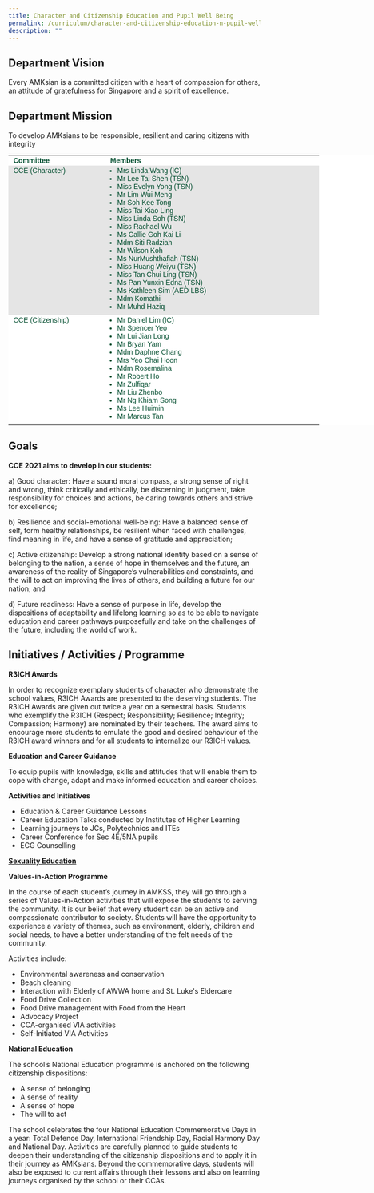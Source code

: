 ```yaml
---
title: Character and Citizenship Education and Pupil Well Being
permalink: /curriculum/character-and-citizenship-education-n-pupil-well-being
description: ""
---
```

Department Vision
-----------------

Every AMKsian is a committed citizen with a heart of compassion for others, an attitude of gratefulness for Singapore and a spirit of excellence.

Department Mission
------------------

To develop AMKsians to be responsible, resilient and caring citizens with integrity

<table class="iveo_table ives_tab_modern2 ive_eobj_center" style="margin: auto; outline: 0px; padding: 0px; border-collapse: collapse; clear: both; border: none; color: rgb(0, 77, 46); font-family: Outfit, sans-serif; font-size: 14px; font-style: normal; font-variant-ligatures: normal; font-variant-caps: normal; font-weight: 400; letter-spacing: normal; orphans: 2; text-align: left; text-transform: none; white-space: normal; widows: 2; word-spacing: 0px; -webkit-text-stroke-width: 0px; background-color: rgb(255, 255, 255); text-decoration-thickness: initial; text-decoration-style: initial; text-decoration-color: initial; width: 736px;"><tbody style="margin: 0px; outline: 0px; padding: 0px;"><tr style="margin: 0px; outline: 0px; padding: 0px;"><td width="174" style="margin: 0px; outline: 0px; padding: 2px 10px; text-align: left;"><strong style="margin: 0px; outline: 0px; padding: 0px;">Committee</strong><br style="margin: 0px; outline: 0px; padding: 0px;"></td><td width="408" style="margin: 0px; outline: 0px; padding: 2px 10px; text-align: left;"><strong style="margin: 0px; outline: 0px; padding: 0px;">Members</strong><br style="margin: 0px; outline: 0px; padding: 0px;"></td></tr><tr style="margin: 0px; outline: 0px; padding: 0px; background-color: rgb(229, 229, 229);"><td width="174" valign="top" style="margin: 0px; outline: 0px; padding: 2px 10px; text-align: left;">CCE (Character)<br style="margin: 0px; outline: 0px; padding: 0px;"></td><td width="408" style="margin: 0px; outline: 0px; padding: 2px 10px; text-align: left;"><ul style="margin: 0px 0px 0.5em 1em; outline: 0px; padding: 0px;"><li style="margin: 0px; outline: 0px; padding: 0px;">Mrs Linda Wang (IC)</li><li style="margin: 0px; outline: 0px; padding: 0px;">Mr Lee Tai Shen (TSN)</li><li style="margin: 0px; outline: 0px; padding: 0px;">Miss Evelyn Yong (TSN)</li><li style="margin: 0px; outline: 0px; padding: 0px;">Mr Lim Wui Meng</li><li style="margin: 0px; outline: 0px; padding: 0px;">Mr Soh Kee Tong</li><li style="margin: 0px; outline: 0px; padding: 0px;">Miss Tai Xiao Ling</li><li style="margin: 0px; outline: 0px; padding: 0px;">Miss Linda Soh (TSN)</li><li style="margin: 0px; outline: 0px; padding: 0px;">Miss Rachael Wu</li><li style="margin: 0px; outline: 0px; padding: 0px;">Ms Callie Goh Kai Li</li><li style="margin: 0px; outline: 0px; padding: 0px;">Mdm Siti Radziah</li><li style="margin: 0px; outline: 0px; padding: 0px;">Mr Wilson Koh</li><li style="margin: 0px; outline: 0px; padding: 0px;">Ms NurMushthafiah (TSN)</li><li style="margin: 0px; outline: 0px; padding: 0px;">Miss Huang Weiyu (TSN)</li><li style="margin: 0px; outline: 0px; padding: 0px;">Miss Tan Chui Ling (TSN)</li><li style="margin: 0px; outline: 0px; padding: 0px;">Ms Pan Yunxin Edna (TSN)</li><li style="margin: 0px; outline: 0px; padding: 0px;">Ms Kathleen Sim (AED LBS)</li><li style="margin: 0px; outline: 0px; padding: 0px;">Mdm Komathi</li><li style="margin: 0px; outline: 0px; padding: 0px;">Mr Muhd Haziq</li></ul></td></tr><tr style="margin: 0px; outline: 0px; padding: 0px;"><td width="174" valign="top" style="margin: 0px; outline: 0px; padding: 2px 10px; text-align: left;">CCE (Citizenship)<br style="margin: 0px; outline: 0px; padding: 0px;"></td><td width="408" style="margin: 0px; outline: 0px; padding: 2px 10px; text-align: left;"><ul style="margin: 0px 0px 0.5em 1em; outline: 0px; padding: 0px;"><li style="margin: 0px; outline: 0px; padding: 0px;">Mr Daniel Lim (IC)</li><li style="margin: 0px; outline: 0px; padding: 0px;">Mr Spencer Yeo</li><li style="margin: 0px; outline: 0px; padding: 0px;">Mr Lui Jian Long</li><li style="margin: 0px; outline: 0px; padding: 0px;">Mr Bryan Yam</li><li style="margin: 0px; outline: 0px; padding: 0px;">Mdm Daphne Chang</li><li style="margin: 0px; outline: 0px; padding: 0px;">Mrs Yeo Chai Hoon</li><li style="margin: 0px; outline: 0px; padding: 0px;">Mdm Rosemalina</li><li style="margin: 0px; outline: 0px; padding: 0px;">Mr Robert Ho</li><li style="margin: 0px; outline: 0px; padding: 0px;">Mr Zulfiqar</li><li style="margin: 0px; outline: 0px; padding: 0px;">Mr Liu Zhenbo</li><li style="margin: 0px; outline: 0px; padding: 0px;">Mr Ng Khiam Song</li><li style="margin: 0px; outline: 0px; padding: 0px;">Ms Lee Huimin</li><li style="margin: 0px; outline: 0px; padding: 0px;">Mr Marcus Tan</li></ul></td></tr></tbody></table>

Goals
-----

**CCE 2021 aims to develop in our students:**

  

a) Good character: Have a sound moral compass, a strong sense of right and wrong, think critically and ethically, be discerning in judgment, take responsibility for choices and actions, be caring towards others and strive for excellence;

  

b) Resilience and social-emotional well-being: Have a balanced sense of self, form healthy relationships, be resilient when faced with challenges, find meaning in life, and have a sense of gratitude and appreciation;

  

c) Active citizenship: Develop a strong national identity based on a sense of belonging to the nation, a sense of hope in themselves and the future, an awareness of the reality of Singapore’s vulnerabilities and constraints, and the will to act on improving the lives of others, and building a future for our nation; and

  

d) Future readiness: Have a sense of purpose in life, develop the dispositions of adaptability and lifelong learning so as to be able to navigate education and career pathways purposefully and take on the challenges of the future, including the world of work.

Initiatives / Activities / Programme
------------------------------------

**R3ICH Awards**

In order to recognize exemplary students of character who demonstrate the school values, R3ICH Awards are presented to the deserving students. The R3ICH Awards are given out twice a year on a semestral basis. Students who exemplify the R3ICH (Respect; Responsibility; Resilience; Integrity; Compassion; Harmony) are nominated by their teachers. The award aims to encourage more students to emulate the good and desired behaviour of the R3ICH award winners and for all students to internalize our R3ICH values.

  

**Education and Career Guidance**

To equip pupils with knowledge, skills and attitudes that will enable them to cope with change, adapt and make informed education and career choices.

  

**Activities and Initiatives**

  

*   Education & Career Guidance Lessons
*   Career Education Talks conducted by Institutes of Higher Learning
*   Learning journeys to JCs, Polytechnics and ITEs
*   Career Conference for Sec 4E/5NA pupils
*   ECG Counselling

  

**[Sexuality Education](https://angmokiosec.moe.edu.sg/curriculum/character-and-citizenship-education-n-pupil-well-being/sexuality-education)**

  

**Values-in-Action Programme**

In the course of each student’s journey in AMKSS, they will go through a series of Values-in-Action activities that will expose the students to serving the community. It is our belief that every student can be an active and compassionate contributor to society. Students will have the opportunity to experience a variety of themes, such as environment, elderly, children and social needs, to have a better understanding of the felt needs of the community.

  

Activities include:

  

*   Environmental awareness and conservation
*   Beach cleaning
*   Interaction with Elderly of AWWA home and St. Luke's Eldercare
*   Food Drive Collection
*   Food Drive management with Food from the Heart
*   Advocacy Project
*   CCA-organised VIA activities
*   Self-Initiated VIA Activities

  

**National Education**

The school’s National Education programme is anchored on the following citizenship dispositions:

  

*   A sense of belonging
*   A sense of reality
*   A sense of hope
*   The will to act

  

The school celebrates the four National Education Commemorative Days in a year: Total Defence Day, International Friendship Day, Racial Harmony Day and National Day. Activities are carefully planned to guide students to deepen their understanding of the citizenship dispositions and to apply it in their journey as AMKsians. Beyond the commemorative days, students will also be exposed to current affairs through their lessons and also on learning journeys organised by the school or their CCAs.